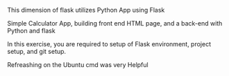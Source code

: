 This dimension of flask utilizes Python App using Flask

 Simple Calculator App, building front end HTML page, and a back-end with Python and flask

In this exercise, you are required to setup of Flask environment, project setup, and git
setup.

Refreashing on the Ubuntu cmd was very Helpful
